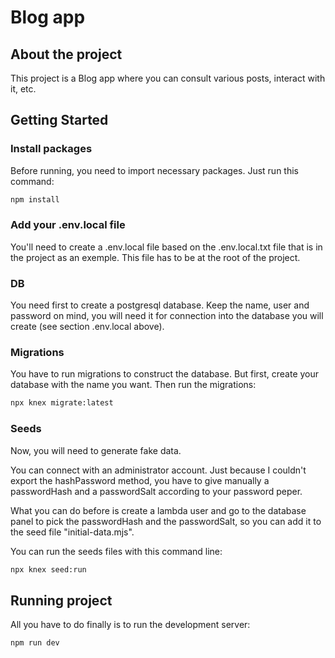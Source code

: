 # Blog app

## About the project

This project is a Blog app where you can consult various posts, interact with it, etc.

## Getting Started

### Install packages

Before running, you need to import necessary packages. Just run this command:

```bash
npm install
```

### Add your .env.local file

You'll need to create a .env.local file based on the .env.local.txt file that is in the project as an exemple. This file has to be at the root of the project.

### DB

You need first to create a postgresql database. Keep the name, user and password on mind, you will need it for connection into the database you will create (see section .env.local above).

### Migrations

You have to run migrations to construct the database. But first, create your database with the name you want. Then run the migrations:

```bash
npx knex migrate:latest
```

### Seeds

Now, you will need to generate fake data.

You can connect with an administrator account. Just because I couldn't export the hashPassword method, you have to give manually a passwordHash and a passwordSalt according to your password peper.

What you can do before is create a lambda user and go to the database panel to pick the passwordHash and the passwordSalt, so you can add it to the seed file "initial-data.mjs".

You can run the seeds files with this command line:

```bash
npx knex seed:run
```

## Running project

All you have to do finally is to run the development server:

```bash
npm run dev
```
